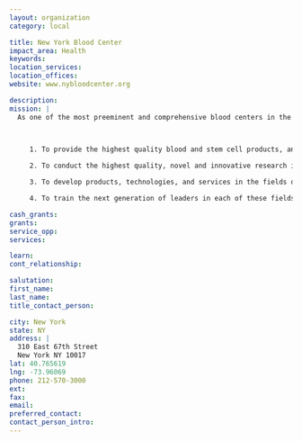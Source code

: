 ```yaml
---
layout: organization
category: local

title: New York Blood Center
impact_area: Health
keywords: 
location_services: 
location_offices: 
website: www.nybloodcenter.org

description: 
mission: |
  As one of the most preeminent and comprehensive blood centers in the world, New York Blood Center operates under a four part mission. Specifically, New York Blood Center exists:

  

     1. To provide the highest quality blood and stem cell products, and related medical and consultative services, to hospitals and patients primarily in the greater New York metropolitan area;

     2. To conduct the highest quality, novel and innovative research in the fields of hematology, blood banking and transfusion medicine, and cellular therapies, thus advancing these fields, and positively impacting the public health;

     3. To develop products, technologies, and services in the fields of hematology, blood banking and transfusion medicine, and cellular therapies, with the potential to have worldwide humanitarian impact; and

     4. To train the next generation of leaders in each of these fields.

cash_grants: 
grants: 
service_opp: 
services: 

learn: 
cont_relationship: 

salutation: 
first_name: 
last_name: 
title_contact_person: 

city: New York
state: NY
address: |
  310 East 67th Street     
  New York NY 10017
lat: 40.765619
lng: -73.96069
phone: 212-570-3000
ext: 
fax: 
email: 
preferred_contact: 
contact_person_intro: 
---
```

